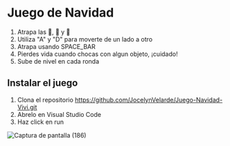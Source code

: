 # Juego de Navidad

1. Atrapa las 🍪, 🎁 y 🍬
2. Utiliza "A" y "D" para moverte de un lado a otro
3. Atrapa usando SPACE_BAR
4. Pierdes vida cuando chocas con algun objeto, ¡cuidado!
5. Sube de nivel en cada ronda

## Instalar el juego
1. Clona el repositorio https://github.com/JocelynVelarde/Juego-Navidad-Vivi.git
2. Abrelo en Visual Studio Code
3. Haz click en run 

![Captura de pantalla (186)](https://github.com/JocelynVelarde/Juego-Navidad-Vivi/assets/70779495/c400b821-6608-4bfe-8b8d-67e35cd57e56)
